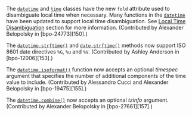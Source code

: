 The [`datetime`](https://docs.python.org/3/library/datetime.html#datetime.datetime) and [`time`](https://docs.python.org/3/library/datetime.html#datetime.time) classes have the new `fold` attribute used to disambiguate local time when necessary. Many functions in the [`datetime`](https://docs.python.org/3/library/datetime.html#module-datetime) have been updated to support local time disambiguation. See [Local Time Disambiguation](https://docs.python.org/3/whatsnew/3.6.html#whatsnew36-pep495) section for more information. (Contributed by Alexander Belopolsky in [bpo-24773][150].)

The [`datetime.strftime()`](https://docs.python.org/3/library/datetime.html#datetime.datetime.strftime) and [`date.strftime()`](https://docs.python.org/3/library/datetime.html#datetime.date.strftime) methods now support ISO 8601 date directives `%G`, `%u` and `%V`. (Contributed by Ashley Anderson in [bpo-12006][153].)

The [`datetime.isoformat()`](https://docs.python.org/3/library/datetime.html#datetime.datetime.isoformat) function now accepts an optional _timespec_ argument that specifies the number of additional components of the time value to include. (Contributed by Alessandro Cucci and Alexander Belopolsky in [bpo-19475][155].)

The [`datetime.combine()`](https://docs.python.org/3/library/datetime.html#datetime.datetime.combine) now accepts an optional _tzinfo_ argument. (Contributed by Alexander Belopolsky in [bpo-27661][157].)
